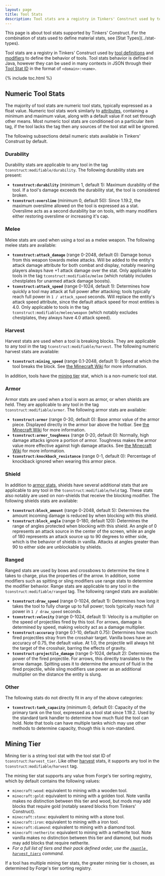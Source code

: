 ```yaml
---
layout: page
title: Tool Stats
description: Tool stats are a registry in Tinkers' Construct used by tool definitions and modifiers to define the behavior of tools.
---
```

<div class="hatnote" markdown=1>
This page is about tool stats supported by Tinkers' Construct. For the combination of stats used to define material stats, see [Stat Types](../stat-types).
</div>

Tool stats are a registry in Tinkers' Construct used by [tool definitions](../tool-definitions) and [modifiers](../modifiers) to define the behavior of tools.
Tool stats behavior is defined in Java, however they can be used in many contexts in JSON through their [Tool Stat ID](../basic-types#resource-location) in the format of `<domain>:<name>`.

{% include toc.html %}

## Numeric Tool Stats

The majority of tool stats are numeric tool stats, typically expressed as a float value. Numeric tool stats work similarly to [attributes](https://minecraft.wiki/w/Attribute), containing a minimum and maximum value, along with a default value if not set through other means. Most numeric tool stats are conditioned on a particular item tag, if the tool lacks the tag then any sources of the tool stat will be ignored.

The following subsections detail numeric stats available in Tinkers' Construst by default. 

### Durability

Durability stats are applicable to any tool in the tag `tconstruct:modifiable/durability`. The following durability stats are present:

* **`tconstruct:durability`** (minimum 1, default 1): Maximum durability of the tool. If a tool's damage exceeds the durability stat, the tool is considered broken.
* **`tconstruct:overslime`** (minimum 0, default 50): Since 1.19.2, the maximum overslime allowed on the tool is expressed as a stat. Overslime acts as a second durability bar on tools, with many modifiers either restoring overslime or increasing it's cap.

### Melee

Melee stats are used when using a tool as a melee weapon. The following melee stats are available:

* **`tconstruct:attack_damage`** (range 0-2048, default 0): Damage bonus from this weapon towards melee attacks. Will be added to the entity's attack damage attribute for both combat and display, notably meaning players always have +1 attack damage over the stat. Only applicable to tools in the tag `tconstruct:modifiable/melee` (which notably includes chestplates for unarmed attack damage boosts).
* **`tconstruct:attack_speed`** (range 0-1024, default 1): Determines how quickly a tool may attack at full power after attacking; tools typically reach full power in `1 / attack_speed` seconds. Will replace the entity's attack speed attribute, since the default attack speed for most entities is 4.0. Only applicable to tools in the tag `tconstruct:modifiable/melee/weapon` (which notably excludes chestplates, they always have 4.0 attack speed).

### Harvest

Harvest stats are used when a tool is breaking blocks. They are applicable to any tool in the tag `tconstruct:modifiable/harvest`. The following numeric harvest stats are available:

* **`tconstruct:mining_speed`** (range 0.1-2048, default 1): Speed at which the tool breaks the block. See [the Minecraft Wiki](https://minecraft.wiki/w/Breaking#Speed) for more information.

In addition, tools have the [mining tier](#mining-tier) stat, which is a non-numeric tool stat.

### Armor

Armor stats are used when a tool is worn as armor, or when shields are held. They are applicable to any tool in the tag `tconstruct:modifiable/armor`. The following armor stats are available:

* **`tconstruct:armor`** (range 0-30, default 0): Base armor value of the armor piece. Displayed directly in the armor bar above the hotbar. See [the Minecraft Wiki](https://minecraft.wiki/w/Armor#Armor_points) for more information.
* **`tconstruct:armor_toughness`** (range 0-20, default 0): Normally, high damage attacks ignore a portion of armor. Toughness makes the armor value more effective against high damage attacks. See [the Minecraft Wiki](https://minecraft.wiki/w/Armor#Armor_toughness) for more information.
* **`tconstruct:knockback_resistance`** (range 0-1, default 0): Percentage of knockback ignored when wearing this armor piece.

### Shield

In addition to [armor stats](#armor), shields have several additional stats that are applicable to any tool in the `tconstruct:modifiable/held` tag. These stats also notably are used on non-shields that receive the blocking modifier. The following shields stats are available:

* **`tconstruct:block_amount`** (range 0-2048, default 5): Determines the amount incoming damage is reduced by when blocking with this shield.
* **`tconstruct:block_angle`** (range 0-180, default 120): Determines the range of angles protected when blocking with this shield. An angle of 0 represents an attack source in the center of the screen, while an angle of 180 represents an attack source up to 90 degrees to either side, which is the behavior of shields in vanilla. Attacks at angles greater than 90 to either side are unblockable by shields.

### Ranged

Ranged stats are used by bows and crossbows to determine the time it takes to charge, plus the properties of the arrow. In addition, some modifiers such as spitting or sling modifiers use range stats to determine the modifier behavior. Range stats are applicable to any tool in the `tconstruct:modifiable/ranged` tag. The following ranged stats are available:

* **`tconstruct:draw_speed`** (range 0-1024, default 1): Determines how long it takes the tool to fully charge up to full power; tools typically reach full power in `1 / draw_speed` seconds.
* **`tconstruct:velocity`** (range 0-1024, default 1): Velocity is a multiplier on the speed of projectiles fired by this tool. For arrows, damage is determined by speed, making velocity act as a damage multiplier.
* **`tconstruct:accuracy`** (range 0.1-10, default 0.75): Determines how much fired projectiles stray from the crosshair target. Vanilla bows have an accuracy of 0.75, the default value. At 1.0, the projectile will always hit the target of the crosshair, barring the effects of gravity.
* **`tconstruct:projectile_damage`** (range 0-1024, default 2): Determines the power of the fired projectile. For arrows, this directly translates to the arrow damage. Spitting uses it to determine the amount of fluid in the fired projectile, while sling modifiers use power as an additional multiplier on the distance the entity is slung.

### Other

The following stats do not directly fit in any of the above categories:

* **`tconstruct:tank_capacity`** (minimum 0, default 0): Capacity of the primary tank on the tool, expressed as a tool stat since 1.19.2. Used by the standard tank handler to determine how much fluid the tool can hold. Note that tools can have multiple tanks which may use other methods to determine capacity, though this is non-standard.

## Mining Tier

Mining tier is a string tool stat with the tool stat ID of `tconstruct:harvest_tier`. Like other [harvest](#harvest) stats, it supports any tool in the `tconstruct:modifiable/harvest` tag.

The mining tier stat supports any value from Forge's tier sorting registry, which by default contains the following values:

* `minecraft:wood`: equivalent to mining with a wooden tool.
* `minecraft:gold`: equivalent to mining with a golden tool. Note vanilla makes no distinction between this tier and wood, but mods may add blocks that require gold (notably seared blocks from Tinkers' Construct).
* `minecraft:stone`: equivalent to mining with a stone tool.
* `minecraft:iron`: equivalent to mining with a iron tool.
* `minecraft:diamond`: equivalent to mining with a diamond tool.
* `minecraft:netherite`: equivalent to mining with a netherite tool. Note vanilla makes no distinction between this tier and diamond, but mods may add blocks that require netherite.
* *For a full list of tiers and their pack defined order, use the [`/mantle harvest_tiers`](/docs/commands/mantle#harvest-tiers) command.*

If a tool has multiple mining tier stats, the greater mining tier is chosen, as determined by Forge's tier sorting registry.